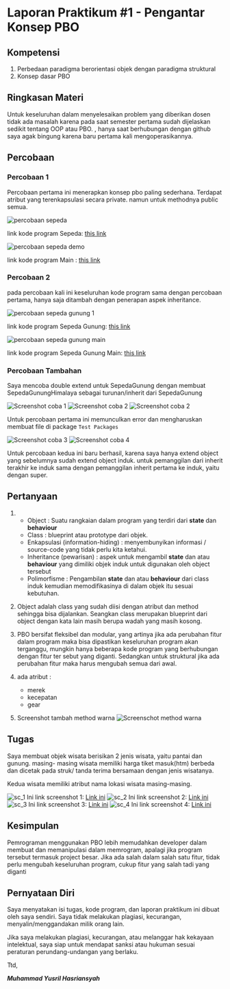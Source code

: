 # Laporan Praktikum #1 - Pengantar Konsep PBO

## Kompetensi

1. Perbedaan paradigma berorientasi objek dengan paradigma struktural
2. Konsep dasar PBO

## Ringkasan Materi

Untuk keseluruhan dalam menyelesaikan problem yang diberikan dosen tidak ada masalah karena pada saat semester pertama sudah dijelaskan sedikit tentang OOP atau PBO. , hanya saat berhubungan dengan github saya agak bingung karena baru pertama kali mengoperasikannya.

## Percobaan

### Percobaan 1

Percobaan pertama ini menerapkan konsep pbo paling sederhana. Terdapat atribut yang terenkapsulasi secara private. namun untuk methodnya public semua.

![percobaan sepeda](img/Ss_1_spd.JPG)

link kode program Sepeda: [this link](../../src/1_Pengantar_Konsep_PBO/sepedademo/Sepeda1841720184Yusril.java)

![percobaan sepeda demo](img/Ss_1_spddemo.JPG)

link kode program Main : [this link](../../src/1_Pengantar_Konsep_PBO/sepedademo/SepedaDemo1841720184Yusril.java)
### Percobaan 2

pada percobaan kali ini keseluruhan kode program sama dengan percobaan pertama, hanya saja ditambah dengan penerapan aspek inheritance.


![percobaan sepeda gunung 1](img/spdgunung_1.JPG)

link kode program Sepeda Gunung: [this link](../../src/1_Pengantar_Konsep_PBO/sepedademo/SepedaGunung1841720184Yusril.java)

![percobaan sepeda gunung main](img/spdgunung_2.JPG)

link kode program Sepeda Gunung Main: [this link](../../src/1_Pengantar_Konsep_PBO/sepedademo/SepedaDemo1841720184Yusril.java)

### Percobaan Tambahan

Saya mencoba double extend untuk SepedaGunung dengan membuat SepedaGunungHimalaya sebagai turunan/inherit dari SepedaGunung

![Screenshot coba 1](img/doubleextendscoba.png)
![Screenshot coba 2](img/doubleextendscoba_2.JPG)
![Screenshot coba 2](img/doubleextendscoba_3.JPG)

Untuk percobaan pertama ini memunculkan error dan mengharuskan membuat file di package `Test Packages`

![Screenshot coba 3](img/cobaextendslagi.JPG)
![Screenshot coba 4](img/cobaextendslagi_2.JPG)

Untuk percobaan kedua ini baru berhasil, karena saya hanya extend object yang sebelumnya sudah extend object induk. untuk pemanggilan dari inherit terakhir ke induk sama dengan pemanggilan inherit pertama ke induk, yaitu dengan super.


## Pertanyaan

1.  - Object : Suatu rangkaian dalam program yang terdiri dari **state** dan **behaviour**
    - Class : blueprint atau prototype dari objek.
    - Enkapsulasi (information-hiding) : menyembunyikan informasi / source-code yang tidak perlu kita ketahui.
    - Inheritance (pewarisan) : aspek untuk mengambil **state** dan atau **behaviour** yang dimiliki objek induk untuk digunakan oleh object tersebut 
    - Polimorfisme : Pengambilan **state** dan atau **behaviour** dari class induk kemudian memodifikasinya di dalam objek itu sesuai kebutuhan.

2. Object adalah class yang sudah diisi dengan atribut dan method sehingga bisa dijalankan. Seangkan class merupakan blueprint dari object dengan kata lain masih berupa wadah yang masih kosong.

3. PBO bersifat fleksibel dan modular, yang artinya jika ada perubahan fitur dalam program maka bisa dipastikan keseluruhan program akan terganggu, mungkin hanya beberapa kode program yang berhubungan dengan fitur ter sebut yang diganti. Sedangkan untuk struktural jika ada perubahan fitur maka harus mengubah semua dari awal.

4. ada atribut :
    - merek
    - kecepatan
    - gear

5. Screenshot tambah method warna
![Screenschot method warna](img/warna.JPG)

## Tugas

Saya membuat objek wisata berisikan 2 jenis wisata, yaitu pantai dan gunung.
masing- masing wisata memiliki harga tiket masuk(htm) berbeda dan dicetak pada struk/ tanda terima bersamaan dengan jenis wisatanya.

Kedua wisata memiliki atribut nama lokasi wisata masing-masing. 

![sc_1](img/tugas/tugas_1.JPG)
Ini link screenshot 1: [Link ini](../../src/1_Pengantar_Konsep_PBO/tugas/WisataMain1841720184Yusril.java)
![sc_2](img/tugas/tugas_2.JPG)
Ini link screenshot 2: [Link ini](../../src/1_Pengantar_Konsep_PBO/tugas/Wisata1841720184Yusril.java)
![sc_3](img/tugas/tugas_3.JPG)
Ini link screenshot 3: [Link ini](../../src/1_Pengantar_Konsep_PBO/tugas/Pantai1841720184Yusril.java)
![sc_4](img/tugas/tugas_4.JPG)
Ini link screenshot 4: [Link ini](../../src/1_Pengantar_Konsep_PBO/tugas/Gunung1841720184Yusril.java)

## Kesimpulan

Pemrograman menggunakan PBO lebih memudahkan developer dalam membuat dan memanipulasi dalam memrogram, apalagi jika program tersebut termasuk project besar. Jika ada salah dalam salah satu fitur, tidak perlu mengubah keseluruhan program, cukup fitur yang salah tadi yang diganti

## Pernyataan Diri

Saya menyatakan isi tugas, kode program, dan laporan praktikum ini dibuat oleh saya sendiri. Saya tidak melakukan plagiasi, kecurangan, menyalin/menggandakan milik orang lain.

Jika saya melakukan plagiasi, kecurangan, atau melanggar hak kekayaan intelektual, saya siap untuk mendapat sanksi atau hukuman sesuai peraturan perundang-undangan yang berlaku.

Ttd,

***Muhammad Yusril Hasriansyah***